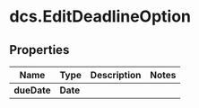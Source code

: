 # dcs.EditDeadlineOption

## Properties
Name | Type | Description | Notes
------------ | ------------- | ------------- | -------------
**dueDate** | **Date** |  | 
